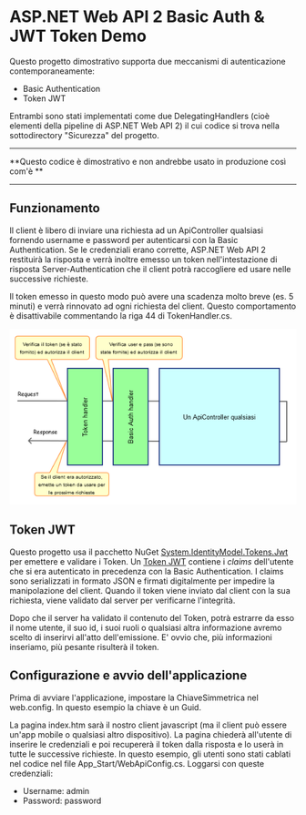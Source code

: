 ASP.NET Web API 2 Basic Auth & JWT Token Demo
=============================================

Questo progetto dimostrativo supporta due meccanismi di autenticazione contemporaneamente:
 * Basic Authentication
 * Token JWT

Entrambi sono stati implementati come due DelegatingHandlers
(cioè elementi della pipeline di ASP.NET Web API 2) il cui codice si trova nella
sottodirectory "Sicurezza" del progetto.

***
**Questo codice è dimostrativo e non andrebbe usato in produzione così com'è **
***

Funzionamento
-------------
Il client è libero di inviare una richiesta ad un ApiController qualsiasi 
fornendo username e password per autenticarsi con la Basic Authentication.
Se le credenziali erano corrette, ASP.NET Web API 2 restituirà la risposta e verrà inoltre
emesso un token nell'intestazione di risposta Server-Authentication che il client
potrà raccogliere ed usare nelle successive richieste.

Il token emesso in questo modo può avere una scadenza molto breve (es. 5 minuti) e verrà
rinnovato ad ogni richiesta del client. Questo comportamento è disattivabile commentando
la riga 44 di TokenHandler.cs.
 
![](auth.png)

 
Token JWT
---------
Questo progetto usa il pacchetto NuGet [System.IdentityModel.Tokens.Jwt](https://www.nuget.org/packages/System.IdentityModel.Tokens.Jwt/4.0.2.206221351)
per emettere e validare i Token.
Un [Token JWT](https://jwt.io/) contiene i *claims* dell'utente che si era autenticato in precedenza con la Basic Authentication.
I claims sono serializzati in formato JSON e firmati digitalmente per impedire la manipolazione del client.
Quando il token viene inviato dal client con la sua richiesta, viene validato dal server per verificarne l'integrità.

Dopo che il server ha validato il contenuto del Token, potrà estrarre da esso
il nome utente, il suo id, i suoi ruoli o qualsiasi altra informazione avremo scelto
di inserirvi all'atto dell'emissione. E' ovvio che, più informazioni inseriamo, più
pesante risulterà il token.

Configurazione e avvio dell'applicazione
----------------------------------------
Prima di avviare l'applicazione, impostare la ChiaveSimmetrica nel web.config. In questo esempio la chiave è un Guid.

La pagina index.htm sarà il nostro client javascript (ma il client può essere un'app mobile o qualsiasi altro dispositivo).
La pagina chiederà all'utente di inserire le credenziali e poi recupererà il token dalla risposta e lo userà in tutte le successive richieste.
In questo esempio, gli utenti sono stati cablati nel codice nel file App_Start/WebApiConfig.cs. Loggarsi con queste credenziali:
 * Username: admin
 * Password: password
